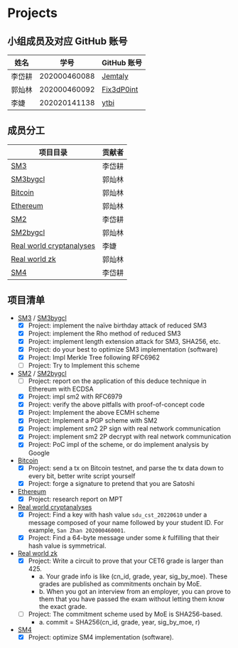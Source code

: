 # Projects

## 小组成员及对应 GitHub 账号

| 姓名 | 学号 | GitHub 账号 |
| --- | --- | --- |
| 李岱耕 | 202000460088 | [Jemtaly](https://github.com/Jemtaly) |
| 郭灿林 | 202000460092 | [Fix3dP0int](https://github.com/Fix3dP0int) |
| 李婕 | 202020141138 | [ytbi](https://github.com/ytbi) |

## 成员分工

| 项目目录 | 贡献者 |
| --- | --- |
| [SM3](SM3) | 李岱耕 |
| [SM3bygcl](SM3bygcl) | 郭灿林 |
| [Bitcoin](Bitcoin) | 郭灿林 |
| [Ethereum](Ethereum) | 郭灿林 |
| [SM2](SM2) | 李岱耕 |
| [SM2bygcl](SM2bygcl) | 郭灿林 |
| [Real world cryptanalyses](Real%20world%20cryptanalyses) | 李婕 |
| [Real world zk](Real%20world%20zk) | 郭灿林 |
| [SM4](https://github.com/Jemtaly/CryptoXX) | 李岱耕 |

## 项目清单

- [SM3](SM3) / [SM3bygcl](SM3bygcl)
    - [x] Project: implement the naïve birthday attack of reduced SM3
    - [x] Project: implement the Rho method of reduced SM3
    - [x] Project: implement length extension attack for SM3, SHA256, etc.
    - [x] Project: do your best to optimize SM3 implementation (software)
    - [x] Project: Impl Merkle Tree following RFC6962
    - [ ] Project: Try to Implement this scheme

- [SM2](SM2) / [SM2bygcl](SM2bygcl)
    - [ ] Project: report on the application of this deduce technique in Ethereum with ECDSA
    - [x] Project: impl sm2 with RFC6979
    - [x] Project: verify the above pitfalls with proof-of-concept code
    - [x] Project: Implement the above ECMH scheme
    - [x] Project: Implement a PGP scheme with SM2
    - [x] Project: implement sm2 2P sign with real network communication
    - [x] Project: implement sm2 2P decrypt with real network communication
    - [x] Project: PoC impl of the scheme, or do implement analysis by Google

- [Bitcoin](Bitcoin)
    - [x] Project: send a tx on Bitcoin testnet, and parse the tx data down to every bit, better write script yourself
    - [x] Project: forge a signature to pretend that you are Satoshi

- [Ethereum](Ethereum)
    - [x] Project: research report on MPT

- [Real world cryptanalyses](Real%20world%20cryptanalyses)
    - [x] Project: Find a key with hash value `sdu_cst_20220610` under a message composed of your name followed by your student ID. For example, `San Zhan 202000460001`.
    - [x] Project: Find a 64-byte message under some $k$ fulfilling that their hash value is symmetrical.
 
- [Real world zk](Real%20world%20zk)
    - [x] Project: Write a circuit to prove that your CET6 grade is larger than 425. 
       - a. Your grade info is like (cn_id, grade, year, sig_by_moe). These grades are published as commitments onchain by MoE.
       - b. When you got an interview from an employer, you can prove to them that you have passed the exam without letting them know the exact grade. 
    - [ ] Project: The commitment scheme used by MoE is SHA256-based.
       - a. commit = SHA256(cn_id, grade, year, sig_by_moe, r)
    
- [SM4](https://github.com/Jemtaly/CryptoXX)
    - [x] Project: optimize SM4 implementation (software). 
